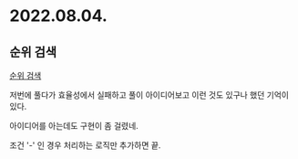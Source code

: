 # 2022.08.04.

## 순위 검색

[순위 검색](https://school.programmers.co.kr/learn/courses/30/lessons/72412)

저번에 풀다가 효율성에서 실패하고 풀이 아이디어보고 이런 것도 있구나 했던 기억이 있다.

아이디어를 아는데도 구현이 좀 걸렸네.

조건 '-' 인 경우 처리하는 로직만 추가하면 끝.


